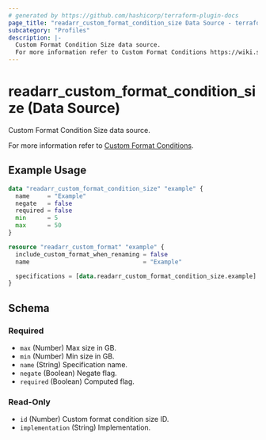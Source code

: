 ```yaml
---
# generated by https://github.com/hashicorp/terraform-plugin-docs
page_title: "readarr_custom_format_condition_size Data Source - terraform-provider-readarr"
subcategory: "Profiles"
description: |-
  Custom Format Condition Size data source.
  For more information refer to Custom Format Conditions https://wiki.servarr.com/readarr/settings#conditions.
---
```


# readarr_custom_format_condition_size (Data Source)

<!-- subcategory:Profiles --> Custom Format Condition Size data source.
For more information refer to [Custom Format Conditions](https://wiki.servarr.com/readarr/settings#conditions).

## Example Usage

```terraform
data "readarr_custom_format_condition_size" "example" {
  name     = "Example"
  negate   = false
  required = false
  min      = 5
  max      = 50
}

resource "readarr_custom_format" "example" {
  include_custom_format_when_renaming = false
  name                                = "Example"

  specifications = [data.readarr_custom_format_condition_size.example]
}
```

<!-- schema generated by tfplugindocs -->
## Schema

### Required

- `max` (Number) Max size in GB.
- `min` (Number) Min size in GB.
- `name` (String) Specification name.
- `negate` (Boolean) Negate flag.
- `required` (Boolean) Computed flag.

### Read-Only

- `id` (Number) Custom format condition size ID.
- `implementation` (String) Implementation.


